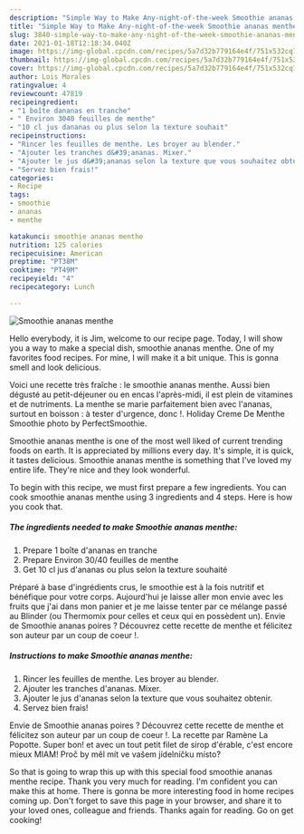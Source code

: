 ```yaml
---
description: "Simple Way to Make Any-night-of-the-week Smoothie ananas menthe"
title: "Simple Way to Make Any-night-of-the-week Smoothie ananas menthe"
slug: 3840-simple-way-to-make-any-night-of-the-week-smoothie-ananas-menthe
date: 2021-01-18T12:18:34.040Z
image: https://img-global.cpcdn.com/recipes/5a7d32b779164e4f/751x532cq70/smoothie-ananas-menthe-photo-principale-de-la-recette.jpg
thumbnail: https://img-global.cpcdn.com/recipes/5a7d32b779164e4f/751x532cq70/smoothie-ananas-menthe-photo-principale-de-la-recette.jpg
cover: https://img-global.cpcdn.com/recipes/5a7d32b779164e4f/751x532cq70/smoothie-ananas-menthe-photo-principale-de-la-recette.jpg
author: Lois Morales
ratingvalue: 4
reviewcount: 47819
recipeingredient:
- "1 boîte dananas en tranche"
- " Environ 3040 feuilles de menthe"
- "10 cl jus dananas ou plus selon la texture souhait"
recipeinstructions:
- "Rincer les feuilles de menthe. Les broyer au blender."
- "Ajouter les tranches d&#39;ananas. Mixer."
- "Ajouter le jus d&#39;ananas selon la texture que vous souhaitez obtenir."
- "Servez bien frais!"
categories:
- Recipe
tags:
- smoothie
- ananas
- menthe

katakunci: smoothie ananas menthe 
nutrition: 125 calories
recipecuisine: American
preptime: "PT38M"
cooktime: "PT49M"
recipeyield: "4"
recipecategory: Lunch

---
```



![Smoothie ananas menthe](https://img-global.cpcdn.com/recipes/5a7d32b779164e4f/751x532cq70/smoothie-ananas-menthe-photo-principale-de-la-recette.jpg)

Hello everybody, it is Jim, welcome to our recipe page. Today, I will show you a way to make a special dish, smoothie ananas menthe. One of my favorites food recipes. For mine, I will make it a bit unique. This is gonna smell and look delicious.

Voici une recette très fraîche : le smoothie ananas menthe. Aussi bien dégusté au petit-déjeuner ou en encas l&#39;après-midi, il est plein de vitamines et de nutriments. La menthe se marie parfaitement bien avec l&#39;ananas, surtout en boisson : à tester d&#39;urgence, donc !. Holiday Creme De Menthe Smoothie photo by PerfectSmoothie.

Smoothie ananas menthe is one of the most well liked of current trending foods on earth. It is appreciated by millions every day. It's simple, it is quick, it tastes delicious. Smoothie ananas menthe is something that I've loved my entire life. They're nice and they look wonderful.


To begin with this recipe, we must first prepare a few ingredients. You can cook smoothie ananas menthe using 3 ingredients and 4 steps. Here is how you cook that.

<!--inarticleads1-->

##### The ingredients needed to make Smoothie ananas menthe:

1. Prepare 1 boîte d&#39;ananas en tranche
1. Prepare  Environ 30/40 feuilles de menthe
1. Get 10 cl jus d&#39;ananas ou plus selon la texture souhaité


Préparé à base d&#39;ingrédients crus, le smoothie est à la fois nutritif et bénéfique pour votre corps. Aujourd&#39;hui je laisse aller mon envie avec les fruits que j&#39;ai dans mon panier et je me laisse tenter par ce mélange passé au Blinder (ou Thermomix pour celles et ceux qui en possèdent un). Envie de Smoothie ananas poires ? Découvrez cette recette de menthe et félicitez son auteur par un coup de coeur !. 

<!--inarticleads2-->

##### Instructions to make Smoothie ananas menthe:

1. Rincer les feuilles de menthe. Les broyer au blender.
1. Ajouter les tranches d&#39;ananas. Mixer.
1. Ajouter le jus d&#39;ananas selon la texture que vous souhaitez obtenir.
1. Servez bien frais!


Envie de Smoothie ananas poires ? Découvrez cette recette de menthe et félicitez son auteur par un coup de coeur !. La recette par Ramène La Popotte. Super bon! et avec un tout petit filet de sirop d&#39;érable, c&#39;est encore mieux MIAM! Proč by měl mít ve vašem jídelníčku místo? 

So that is going to wrap this up with this special food smoothie ananas menthe recipe. Thank you very much for reading. I'm confident you can make this at home. There is gonna be more interesting food in home recipes coming up. Don't forget to save this page in your browser, and share it to your loved ones, colleague and friends. Thanks again for reading. Go on get cooking!
